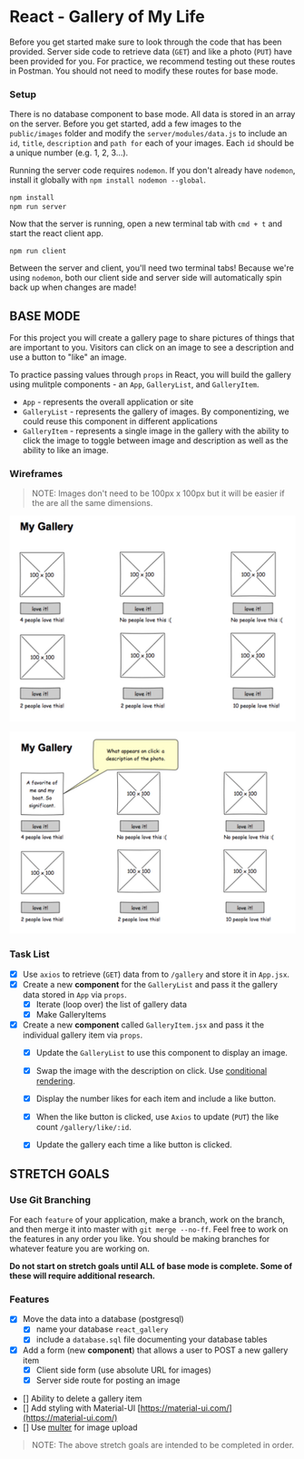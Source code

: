# React - Gallery of My Life

Before you get started make sure to look through the code that has been provided. Server side code to retrieve data (`GET`) and like a photo (`PUT`) have been provided for you. For practice, we recommend testing out these routes in Postman. You should not need to modify these routes for base mode.

### Setup

There is no database component to base mode. All data is stored in an array on the server. Before you get started, add a few images to the `public/images` folder and modify the `server/modules/data.js` to include an `id`, `title`, `description` and `path for` each of your images. Each `id` should be a unique number (e.g. 1, 2, 3...).

Running the server code requires `nodemon`. If you don't already have `nodemon`, install it globally with `npm install nodemon --global`.

```
npm install
npm run server
```

Now that the server is running, open a new terminal tab with `cmd + t` and start the react client app.

```
npm run client
```

Between the server and client, you'll need two terminal tabs! Because we're using `nodemon`, both our client side and server side will automatically spin back up when changes are made!

## BASE MODE

For this project you will create a gallery page to share pictures of things that are important to you. Visitors can click on an image to see a description and use a button to "like" an image. 

To practice passing values through `props` in React, you will build the gallery using mulitple components - an `App`, `GalleryList`, and `GalleryItem`.

- `App` - represents the overall application or site 
- `GalleryList` - represents the gallery of images. By componentizing, we could reuse this component in different applications
- `GalleryItem` - represents a single image in the gallery with the ability to click the image to toggle between image and description as well as the ability to like an image.

### Wireframes

> NOTE: Images don't need to be 100px x 100px but it will be easier if the are all the same dimensions.

![mockup one](wireframes/first-mockup.png)

![mockup two](wireframes/second-mockup.png)

### Task List
- [x] Use `axios` to retrieve (`GET`) data from to `/gallery` and store it in `App.jsx`.
- [x] Create a new **component** for the `GalleryList` and pass it the gallery data stored in `App` via `props`.
    - [x] Iterate (loop over) the list of gallery data
    - [x] Make GalleryItems
- [x] Create a new **component** called `GalleryItem.jsx` and pass it the individual gallery item via `props`. 
    - [x] Update the `GalleryList` to use this component to display an image.
    - [x] Swap the image with the description on click. Use [conditional rendering](https://reactjs.org/docs/conditional-rendering.html).
    - [x] Display the number likes for each item and include a like button.
    - [x] When the like button is clicked, use `Axios` to update (`PUT`) the like count `/gallery/like/:id`.
    - [x] Update the gallery each time a like button is clicked.



## STRETCH GOALS

### Use Git Branching

For each `feature` of your application, make a branch, work on the branch, and then merge it into master with `git merge --no-ff`. Feel free to work on the features in any order you like. You should be making branches for whatever feature you are working on.

**Do not start on stretch goals until ALL of base mode is complete. Some of these will require additional research.**

### Features

- [x] Move the data into a database (postgresql)
    - [x] name your database `react_gallery`
    - [x] include a `database.sql` file documenting your database tables
- [x] Add a form (new **component**) that allows a user to POST a new gallery item
  - [x] Client side form (use absolute URL for images)
  - [x] Server side route for posting an image
- [] Ability to delete a gallery item
- [] Add styling with Material-UI [https://material-ui.com/](https://material-ui.com/)
- [] Use [multer](https://github.com/expressjs/multer) for image upload 

> NOTE: The above stretch goals are intended to be completed in order.
